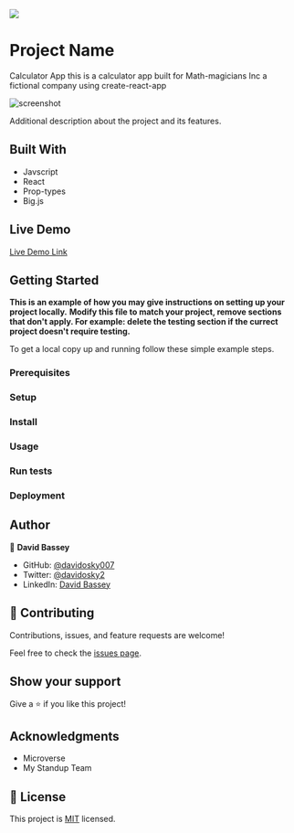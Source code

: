 ![](https://img.shields.io/badge/Microverse-blueviolet)

# Project Name

Calculator App
this is a calculator app built for Math-magicians Inc a fictional company using create-react-app

![screenshot]()

Additional description about the project and its features.

## Built With

- Javscript
- React
- Prop-types
- Big.js

## Live Demo

[Live Demo Link](https://my-calculatur.herokuapp.com/)

## Getting Started

**This is an example of how you may give instructions on setting up your project locally.**
**Modify this file to match your project, remove sections that don't apply. For example: delete the testing section if the currect project doesn't require testing.**

To get a local copy up and running follow these simple example steps.

### Prerequisites

### Setup

### Install

### Usage

### Run tests

### Deployment

## Author

👤 **David Bassey**

- GitHub: [@davidosky007](https://github.com/davidosky007)
- Twitter: [@davidosky2](https://twitter.com/Davidosky2)
- LinkedIn: [David Bassey](https://www.linkedin.com/in/david-bassey-akan/)

## 🤝 Contributing

Contributions, issues, and feature requests are welcome!

Feel free to check the [issues page](https://github.com/Davidosky007/my_calculator/issues).

## Show your support

Give a ⭐️ if you like this project!

## Acknowledgments

- Microverse
- My Standup Team

## 📝 License

This project is [MIT](lic.url) licensed.
